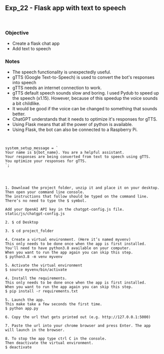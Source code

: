 ## Exp_22 - Flask app with text to speech
<br>

### Objective

- Create a flask chat app
- Add text to speech

### Notes
- The speech functionality is unexpectedly useful.
- gTTS (Google Text-to-Speech) is used to convert the bot's responses into speech
- gTTS needs an internet connection to work.
- gTTS default speech sounds slow and boring. I used Pydub to speed up the speech (x1.15). However, because of this speedup the voice sounds a bit childlike.
- It would be good if the voice can be changed to something that sounds better.
- ChatGPT understands that it needs to optimize it's responses for gTTS.
- Using Flask means that all the power of python is available. 
- Using Flask, the bot can also be connected to a Raspberry Pi.

<br>

```
system_setup_message = `
Your name is ${bot_name}. You are a helpful assistant.
Your responses are being converted from text to speech using gTTS.
You optimize your responses for gTTS.
`;

```
<br>

```

1. Download the project folder, unzip it and place it on your desktop.
Then open your command line console.
The instructions that follow should be typed on the command line. 
There’s no need to type the $ symbol.

Add your OpenAI API key in the chatgpt-config.js file.
static/js/chatgpt-config.js

2. $ cd Desktop

3. $ cd project_folder

4. Create a virtual environment. (Here it’s named myvenv)
This only needs to be done once when the app is first installed.
You'll need to have python3.8 available on your computer.
When you want to run the app again you can skip this step.
$ python3.8 -m venv myvenv

5. Activate the virtual environment
$ source myvenv/bin/activate

4. Install the requirements.
This only needs to be done once when the app is first installed.
When you want to run the app again you can skip this step.
$ pip install -r requirements.txt

5. Launch the app.
This make take a few seconds the first time.
$ python app.py

6. Copy the url that gets printed out (e.g. http://127.0.0.1:5000)

7. Paste the url into your chrome browser and press Enter. The app will launch in the browser. 

8. To stop the app type ctrl C in the console.
Then deactivate the virtual environment.
$ deactivate

```

<br>
